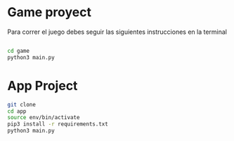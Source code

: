 # Game proyect
Para correr el juego debes seguir las siguientes instrucciones en la terminal

```sh

cd game
python3 main.py
```

# App Project

```sh
git clone
cd app
source env/bin/activate
pip3 install -r requirements.txt
python3 main.py
```



